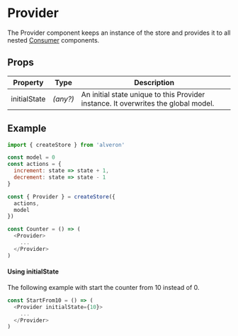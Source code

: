 # Provider

The Provider component keeps an instance of the store and provides it to all nested [Consumer](Consumer.md) components.

## Props
| Property | Type | Description |
| -------- | ---- | ----------- |
| initialState |*(any?)* | An initial state unique to this Provider instance. It overwrites the global model. |

## Example
```javascript
import { createStore } from 'alveron'

const model = 0
const actions = {
  increment: state => state + 1,
  decrement: state => state - 1
}

const { Provider } = createStore({
  actions,
  model
})

const Counter = () => (
  <Provider>
    ...
  </Provider>
)
```

#### Using initialState

The following example with start the counter from 10 instead of 0.

```javascript
const StartFrom10 = () => (
  <Provider initialState={10}>
    ...
  </Provider>
)
```